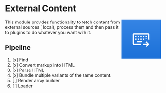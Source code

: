 # External Content

<img src="assets/img/logo.svg" alt="External Content" width="128" align="right">

This module provides functionality to fetch content from external sources (
local), process them and then pass it to plugins to do whatever you want with
it.

## Pipeline

1. [x] Find
2. [x] Convert markup into HTML
3. [x] Parse HTML
4. [x] Bundle multiple variants of the same content.
5. [ ] Render array builder
6. [ ] Loader
